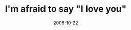 ---
layout: base.njk
title : 'I&#39;m afraid to say &#34;I love you&#34;' 
view_title : 'I&#39;m afraid to say &#34;I love you&#34;' 
year : '2008' 
date : '2008-10-22' 
img_file : '/drawing/imafraidtosayiloveyou.png' 
html_file : 'imafraidtosayiloveyou' 
next_html : 'imnolongeralonelyrobot.html' 
year_order : '474' 
permalink : "title/{{html_file}}.html"
---